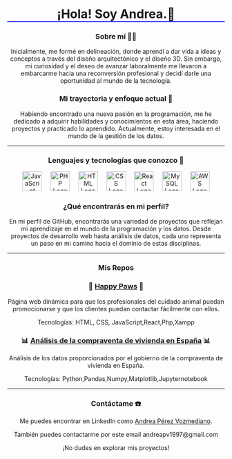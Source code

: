 <div align="center">
<div align="center">
        <h1 style="border-bottom: 2px solid blue;">¡Hola! Soy Andrea.👋</h1>
</div>



### Sobre mí  👩‍💻

Inicialmente, me formé en delineación, donde aprendí a dar vida a ideas y conceptos a través del diseño arquitectónico y el diseño 3D. Sin embargo, mi curiosidad y el deseo de avanzar laboralmente me llevaron a embarcarme hacia una reconversión profesional y decidí darle una oportunidad al mundo de la tecnología.

### Mi trayectoria y enfoque actual 🌱

Habiendo encontrado una nueva pasión en la programación, me he dedicado a adquirir habilidades y conocimientos en esta área, haciendo proyectos y practicado lo aprendido. Actualmente, estoy interesada en el mundo de la gestión de los datos.

---
  ### Lenguajes y tecnologías que conozco 🔧

<div align="center">
    <img src="https://upload.wikimedia.org/wikipedia/commons/6/6a/JavaScript-logo.png" alt="JavaScript Logo" style="width: 45px; height: 45px;"> &nbsp;&nbsp;&nbsp;
    <img src="https://upload.wikimedia.org/wikipedia/commons/2/27/PHP-logo.svg" alt="PHP Logo" style="width: 45px; height: 45px;"> &nbsp;&nbsp;&nbsp;
    <img src="https://upload.wikimedia.org/wikipedia/commons/6/61/HTML5_logo_and_wordmark.svg" alt="HTML Logo" style="width: 45px; height: 45px;"> &nbsp;&nbsp;&nbsp;
    <img src="https://upload.wikimedia.org/wikipedia/commons/d/d5/CSS3_logo_and_wordmark.svg" alt="CSS Logo" style="width: 45px; height: 45px;"> &nbsp;&nbsp;&nbsp;
    <img src="https://upload.wikimedia.org/wikipedia/commons/a/a7/React-icon.svg" alt="React Logo" style="width: 45px; height: 45px;"> &nbsp;&nbsp;&nbsp;
    <img src="https://upload.wikimedia.org/wikipedia/commons/thumb/5/51/Mysql.svg/800px-Mysql.svg.png" alt="MySQL Logo" style="width: 45px; height: 45px;"> &nbsp;&nbsp;&nbsp;
    <img src="https://upload.wikimedia.org/wikipedia/commons/9/93/Amazon_Web_Services_Logo.svg" alt="AWS Logo" style="width: 45px; height: 45px;">
</div>

### ¿Qué encontrarás en mi perfil?

En mi perfil de GitHub, encontrarás una variedad de proyectos que reflejan mi aprendizaje en el mundo de la programación y los datos. Desde proyectos de desarrollo web hasta análisis de datos, cada uno representa un paso en mi camino hacia el dominio de estas disciplinas.

---
### Mis Repos

###  🐾 [Happy Paws](https://github.com/Andie7bhadie/Happy_paws) 🐾

Página web dinámica para que los profesionales del cuidado animal puedan promocionarse y que los clientes puedan contactar fácilmente con ellos.

Tecnologías: HTML, CSS, JavaScript,React,Php,Xampp


###  📊 [Análisis de la compraventa de vivienda en España](https://github.com/Andie7bhadie/Analisis_viviendas_Spain) 📊

Análisis de los datos proporcionados por el gobierno de la compraventa de vivienda en España.

Tecnologías: Python,Pandas,Numpy,Matplotlib,Jupyternotebook

---

### Contáctame  ☎️

<p>Me puedes encontrar en LinkedIn como <a href="https://www.linkedin.com/in/andrea-perez-vozmediano">Andrea Pérez Vozmediano</a>.</p>
<p>También puedes contactarme por este email andreapv1997@gmail.com</p>
<p>¡No dudes en explorar mis proyectos!</p>
</div>
